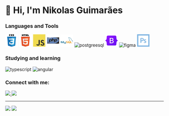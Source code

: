 # :wave: Hi, I'm Nikolas Guimarães

<h3 align="left">Languages and Tools</h3>
<div style="display: inline_block">
  <img src="https://raw.githubusercontent.com/devicons/devicon/master/icons/css3/css3-original-wordmark.svg" alt="css3" width="40" height="40"/>
  <img src="https://raw.githubusercontent.com/devicons/devicon/master/icons/html5/html5-original-wordmark.svg" alt="html5" width="40" height="40"/>
  <img src="https://raw.githubusercontent.com/devicons/devicon/master/icons/javascript/javascript-original.svg" alt="javascript" width="40" height="40"/>
  <img src="https://raw.githubusercontent.com/devicons/devicon/master/icons/php/php-original.svg" alt="php" width="40" height="40"/>
  <img src="https://raw.githubusercontent.com/devicons/devicon/master/icons/mysql/mysql-original-wordmark.svg" alt="mysql" width="40" height="40"/>
  <img src="https://cdn.jsdelivr.net/gh/devicons/devicon/icons/postgresql/postgresql-original-wordmark.svg" alt="postgreesql" width="40" height="40"/>
  <img src="https://github.com/devicons/devicon/blob/master/icons/bootstrap/bootstrap-original.svg" alt="bootstrap" width="40" height="40"/>
  <img src="https://www.vectorlogo.zone/logos/figma/figma-icon.svg" alt="figma" width="40" height="40"/>
  <img src="https://raw.githubusercontent.com/devicons/devicon/master/icons/photoshop/photoshop-line.svg" alt="photoshop" width="40" height="40"/>
</div>

<h3 align="left">Studying and learning</h3>
<div style="display: inline_block">
  <img src="https://cdn.jsdelivr.net/gh/devicons/devicon/icons/typescript/typescript-original.svg" alt="typescript" width="40" height="40"/>
  <img src="https://cdn.jsdelivr.net/gh/devicons/devicon/icons/angularjs/angularjs-original.svg" alt="angular" width="40" height="40"/>
</div>


<h3 align="left">Connect with me:</h3>
<div style="display: inline_block">
  <a href = "mailto:niqguimaraes@gmail.com">
    <img src="https://img.shields.io/badge/-Gmail-%23333?style=for-the-badge&logo=gmail&logoColor=white" target="_blank">
  </a>
  <a href="https://www.linkedin.com/in/nikolasguimaraes" target="_blank">
    <img src="https://img.shields.io/badge/-LinkedIn-%230077B5?style=for-the-badge&logo=linkedin&logoColor=white" target="_blank">
  </a> 
</div>

<hr>

<div>
  <img src="https://github-readme-stats.vercel.app/api?username=niqguimaraes&theme=great-gatsby"/>
  <img src="https://github-readme-stats.vercel.app/api/top-langs/?username=niqguimaraes&theme=great-gatsby"/>
</div>
